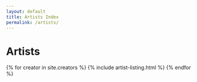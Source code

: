 ```yaml
---
layout: default
title: Artists Index
permalink: /artists/
---
```


# Artists

<div class="tile-container">
{% for creator in site.creators %}
	{% include artist-listing.html %}
{% endfor %}
</div>